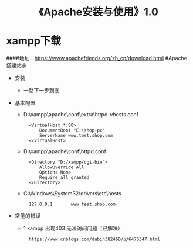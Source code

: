 <h1 align="center">《Apache安装与使用》1.0</h1>

# xampp下载
####地址：https://www.apachefriends.org/zh_cn/download.html
#Apache搭建站点
- 安装
	- 一路下一步到底
- 基本配置
	- D:\xampp\apache\conf\extra\httpd-vhosts.conf

		   	<VirtualHost *:80>
				DocumentRoot "E:\shop-pc"
				ServerName www.test.shop.com
			</VirtualHost>

	- D:\xampp\apache\conf\httpd.conf

		   	<Directory "D:/xampp/cgi-bin">
    			AllowOverride All
    			Options None
    			Require all granted
			</Directory>

	- C:\Windows\System32\drivers\etc\hosts

		   	127.0.0.1       www.test.shop.com

- 常见的错误

    - 1 xampp 出现403 无法访问问题（已解决）

    		https://www.cnblogs.com/dubin382460/p/6476347.html